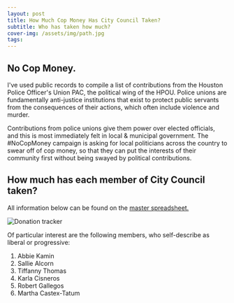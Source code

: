 ```yaml
---
layout: post
title: How Much Cop Money Has City Council Taken?
subtitle: Who has taken how much?
cover-img: /assets/img/path.jpg
tags: 
---
```


## No Cop Money.
I've used public records to compile a list of contributions from the Houston Police Officer's Union PAC, the political wing of the HPOU. Police unions are fundamentally anti-justice institutions that exist to protect public servants from the consequences of their actions, which often include violence and murder.								

Contributions from police unions give them power over elected officials, and this is most immediately felt in local & municipal government. The #NoCopMoney campaign is asking for local politicians across the country to swear off of cop money, so that they can put the interests of their community first without being swayed by political contributions. 		

## How much has each member of City Council taken?
All information below can be found on the [master spreadsheet.](https://docs.google.com/spreadsheets/d/1n62LkuxhkhLRrmdSMixKzL5Rxz7GDGVpWQxgLsx1jdc/edit#gid=0)

![Donation tracker](https://i.imgur.com/jjPZcxe.png)

Of particular interest are the following members, who self-describe as liberal or progressive:
1. Abbie Kamin
2. Sallie Alcorn
3. Tiffanny Thomas 
4. Karla Cisneros
5. Robert Gallegos 
6. Martha Castex-Tatum
